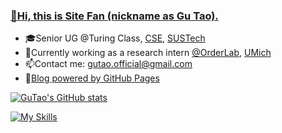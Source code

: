 ### [👋Hi, this is Site Fan (nickname as Gu Tao).](https://gutaozi.github.io/about/)

- 🎓Senior UG @Turing Class, [CSE](https://cse.sustech.edu.cn/en/), [SUSTech](https://www.sustech.edu.cn/en/)
- 🌱Currently working as a research intern [@OrderLab](https://orderlab.io/), [UMich](https://umich.edu/)
- 📫Contact me: [gutao.official@gmail.com](mailto:gutao.official@gmail.com)
- 📖[Blog powered by GitHub Pages](https://gutaozi.github.io)

<!--
[![Top Langs](https://github-readme-stats-mosa-bunrh04w5-gutaozi.vercel.app/api/top-langs/?username=gutaozi&layout=compact&exclude_repo=GuTaoZi.github.io,CS329_Machine_Learning)](https://github.com/GuTaoZi/github-readme-stats)
-->

[![GuTao's GitHub stats](https://github-readme-stats-mosa-bunrh04w5-gutaozi.vercel.app/api?username=gutaozi&count_private=true&show_icons=true&hide_rank=false)](https://github.com/GuTaoZi/github-readme-stats)  

[![My Skills](https://skillicons.dev/icons?i=c,cpp,rust,py,java,matlab,kotlin,zig,regex,js,css,html,md,latex,opencv,redis,mysql,sqlite,postgres,pytorch,sklearn,docker,kubernetes,gcp,cmake,anaconda,gradle,maven,nodejs,grafana,prometheus,electron,flask,vue,linux,kali,redhat,git,github,ae,ai,au,ps,pr)](https://skillicons.dev)

<!--
**GuTaoZi/GuTaoZi** is a ✨ _special_ ✨ repository because its `README.md` (this file) appears on your GitHub profile.

Here are some ideas to get you started:

- 🔭 I’m currently working on ...
- 🌱 I’m currently learning ...
- 👯 I’m looking to collaborate on ...
- 🤔 I’m looking for help with ...
- 💬 Ask me about ...
- 📫 How to reach me: ...
- 😄 Pronouns: ...
- ⚡ Fun fact: ...
- 🕹️Course list: Machine Learning, Compilers, Computer Security

-->
